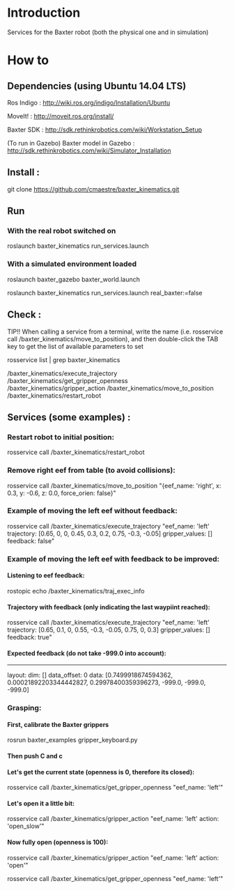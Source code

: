 # Introduction

Services for the Baxter robot (both the physical one and in simulation)

# How to

## Dependencies (using Ubuntu 14.04 LTS)

Ros Indigo : http://wiki.ros.org/indigo/Installation/Ubuntu

MoveIt! : http://moveit.ros.org/install/

Baxter SDK : http://sdk.rethinkrobotics.com/wiki/Workstation_Setup

(To run in Gazebo) Baxter model in Gazebo : http://sdk.rethinkrobotics.com/wiki/Simulator_Installation

## Install :
git clone https://github.com/cmaestre/baxter_kinematics.git 

## Run 
### With the real robot switched on
roslaunch baxter_kinematics run_services.launch

### With a simulated environment loaded
roslaunch baxter_gazebo baxter_world.launch

roslaunch baxter_kinematics run_services.launch real_baxter:=false

## Check :

TIP!! When calling a service from a terminal, write the name (i.e. rosservice call /baxter_kinematics/move_to_position), and then double-click the TAB key to get the list of available parameters to set

rosservice list | grep baxter_kinematics

/baxter_kinematics/execute_trajectory
/baxter_kinematics/get_gripper_openness
/baxter_kinematics/gripper_action
/baxter_kinematics/move_to_position
/baxter_kinematics/restart_robot

## Services (some examples) :

### Restart robot to initial position:
rosservice call /baxter_kinematics/restart_robot

### Remove right eef from table (to avoid collisions):
rosservice call /baxter_kinematics/move_to_position "{eef_name: 'right', x: 0.3, y: -0.6, z: 0.0, force_orien: false}"

### Example of moving the left eef without feedback:
rosservice call /baxter_kinematics/execute_trajectory "eef_name: 'left'
trajectory: [0.65, 0, 0, 0.45, 0.3, 0.2, 0.75, -0.3, -0.05]
gripper_values: []
feedback: false"

### Example of moving the left eef with feedback to be improved:
#### Listening to eef feedback:
rostopic echo /baxter_kinematics/traj_exec_info

#### Trajectory with feedback (only indicating the last waypiint reached):
rosservice call /baxter_kinematics/execute_trajectory "eef_name: 'left'
trajectory: [0.65, 0.1, 0, 0.55, -0.3, -0.05, 0.75, 0, 0.3]
gripper_values: []
feedback: true"

#### Expected feedback (do not take -999.0 into account):
---
layout: 
  dim: []
  data_offset: 0
data: [0.7499918674594362, 0.00021892203344442827, 0.29978400359396273, -999.0, -999.0, -999.0]

### Grasping:

#### First, calibrate the Baxter grippers
rosrun baxter_examples gripper_keyboard.py

#### Then push C and c

#### Let's get the current state (openness is 0, therefore its closed):
rosservice call /baxter_kinematics/get_gripper_openness "eef_name: 'left'"

#### Let's open it a little bit:
rosservice call /baxter_kinematics/gripper_action "eef_name: 'left'
action: 'open_slow'"

#### Now fully open (openness is 100):
rosservice call /baxter_kinematics/gripper_action "eef_name: 'left'
action: 'open'"

rosservice call /baxter_kinematics/get_gripper_openness "eef_name: 'left'"
